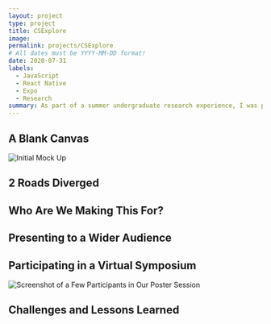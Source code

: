 ```yaml
---
layout: project
type: project
title: CSExplore
image: 
permalink: projects/CSExplore
# All dates must be YYYY-MM-DD format!
date: 2020-07-31
labels:
  - JavaScript
  - React Native
  - Expo
  - Research
summary: As part of a summer undergraduate research experience, I was part of team working on producing a mobile application for Hawaii high school students. The team presented our work at the SURE symposium at the University of Hawaii at Manoa.
---
```


## A Blank Canvas

![Initial Mock Up](https://i.imgur.com/U9lr74x.png)

## 2 Roads Diverged 

## Who Are We Making This For?

## Presenting to a Wider Audience

## Participating in a Virtual Symposium
![Screenshot of a Few Participants in Our Poster Session]( )

## Challenges and Lessons Learned
